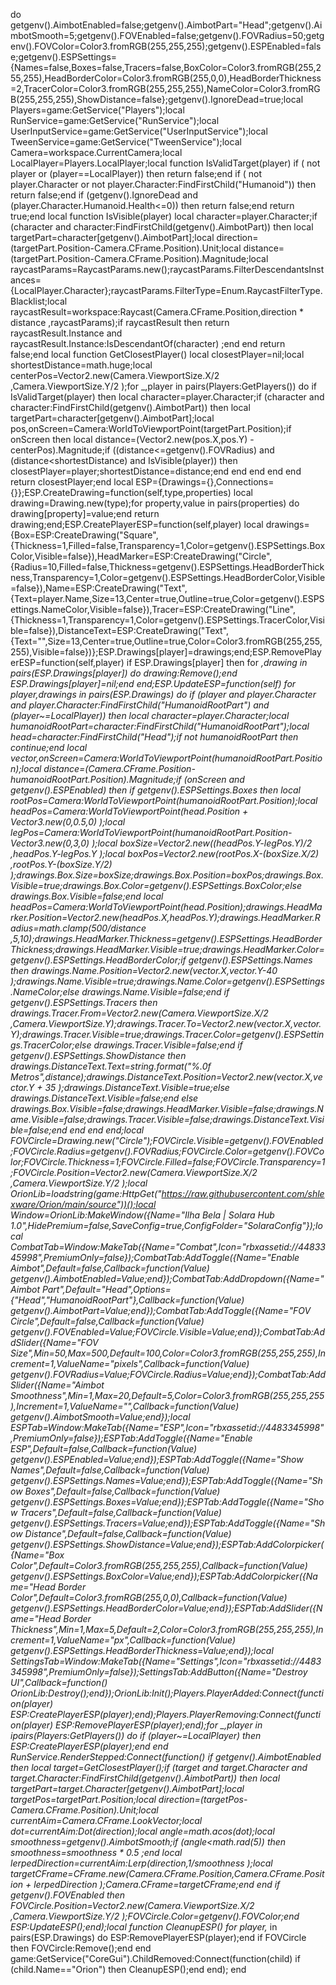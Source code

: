 do getgenv().AimbotEnabled=false;getgenv().AimbotPart="Head";getgenv().AimbotSmooth=5;getgenv().FOVEnabled=false;getgenv().FOVRadius=50;getgenv().FOVColor=Color3.fromRGB(255,255,255);getgenv().ESPEnabled=false;getgenv().ESPSettings={Names=false,Boxes=false,Tracers=false,BoxColor=Color3.fromRGB(255,255,255),HeadBorderColor=Color3.fromRGB(255,0,0),HeadBorderThickness=2,TracerColor=Color3.fromRGB(255,255,255),NameColor=Color3.fromRGB(255,255,255),ShowDistance=false};getgenv().IgnoreDead=true;local Players=game:GetService("Players");local RunService=game:GetService("RunService");local UserInputService=game:GetService("UserInputService");local TweenService=game:GetService("TweenService");local Camera=workspace.CurrentCamera;local LocalPlayer=Players.LocalPlayer;local function IsValidTarget(player) if ( not player or (player==LocalPlayer)) then return false;end if ( not player.Character or  not player.Character:FindFirstChild("Humanoid")) then return false;end if (getgenv().IgnoreDead and (player.Character.Humanoid.Health<=0)) then return false;end return true;end local function IsVisible(player) local character=player.Character;if (character and character:FindFirstChild(getgenv().AimbotPart)) then local targetPart=character[getgenv().AimbotPart];local direction=(targetPart.Position-Camera.CFrame.Position).Unit;local distance=(targetPart.Position-Camera.CFrame.Position).Magnitude;local raycastParams=RaycastParams.new();raycastParams.FilterDescendantsInstances={LocalPlayer.Character};raycastParams.FilterType=Enum.RaycastFilterType.Blacklist;local raycastResult=workspace:Raycast(Camera.CFrame.Position,direction * distance ,raycastParams);if raycastResult then return raycastResult.Instance and raycastResult.Instance:IsDescendantOf(character) ;end end return false;end local function GetClosestPlayer() local closestPlayer=nil;local shortestDistance=math.huge;local centerPos=Vector2.new(Camera.ViewportSize.X/2 ,Camera.ViewportSize.Y/2 );for _,player in pairs(Players:GetPlayers()) do if IsValidTarget(player) then local character=player.Character;if (character and character:FindFirstChild(getgenv().AimbotPart)) then local targetPart=character[getgenv().AimbotPart];local pos,onScreen=Camera:WorldToViewportPoint(targetPart.Position);if onScreen then local distance=(Vector2.new(pos.X,pos.Y) -centerPos).Magnitude;if ((distance<=getgenv().FOVRadius) and (distance<shortestDistance) and IsVisible(player)) then closestPlayer=player;shortestDistance=distance;end end end end end return closestPlayer;end local ESP={Drawings={},Connections={}};ESP.CreateDrawing=function(self,type,properties) local drawing=Drawing.new(type);for property,value in pairs(properties) do drawing[property]=value;end return drawing;end;ESP.CreatePlayerESP=function(self,player) local drawings={Box=ESP:CreateDrawing("Square",{Thickness=1,Filled=false,Transparency=1,Color=getgenv().ESPSettings.BoxColor,Visible=false}),HeadMarker=ESP:CreateDrawing("Circle",{Radius=10,Filled=false,Thickness=getgenv().ESPSettings.HeadBorderThickness,Transparency=1,Color=getgenv().ESPSettings.HeadBorderColor,Visible=false}),Name=ESP:CreateDrawing("Text",{Text=player.Name,Size=13,Center=true,Outline=true,Color=getgenv().ESPSettings.NameColor,Visible=false}),Tracer=ESP:CreateDrawing("Line",{Thickness=1,Transparency=1,Color=getgenv().ESPSettings.TracerColor,Visible=false}),DistanceText=ESP:CreateDrawing("Text",{Text="",Size=13,Center=true,Outline=true,Color=Color3.fromRGB(255,255,255),Visible=false})};ESP.Drawings[player]=drawings;end;ESP.RemovePlayerESP=function(self,player) if ESP.Drawings[player] then for _,drawing in pairs(ESP.Drawings[player]) do drawing:Remove();end ESP.Drawings[player]=nil;end end;ESP.UpdateESP=function(self) for player,drawings in pairs(ESP.Drawings) do if (player and player.Character and player.Character:FindFirstChild("HumanoidRootPart") and (player~=LocalPlayer)) then local character=player.Character;local humanoidRootPart=character:FindFirstChild("HumanoidRootPart");local head=character:FindFirstChild("Head");if  not humanoidRootPart then continue;end local vector,onScreen=Camera:WorldToViewportPoint(humanoidRootPart.Position);local distance=(Camera.CFrame.Position-humanoidRootPart.Position).Magnitude;if (onScreen and getgenv().ESPEnabled) then if getgenv().ESPSettings.Boxes then local rootPos=Camera:WorldToViewportPoint(humanoidRootPart.Position);local headPos=Camera:WorldToViewportPoint(head.Position + Vector3.new(0,0.5,0) );local legPos=Camera:WorldToViewportPoint(humanoidRootPart.Position-Vector3.new(0,3,0) );local boxSize=Vector2.new((headPos.Y-legPos.Y)/2 ,headPos.Y-legPos.Y );local boxPos=Vector2.new(rootPos.X-(boxSize.X/2) ,rootPos.Y-(boxSize.Y/2) );drawings.Box.Size=boxSize;drawings.Box.Position=boxPos;drawings.Box.Visible=true;drawings.Box.Color=getgenv().ESPSettings.BoxColor;else drawings.Box.Visible=false;end local headPos=Camera:WorldToViewportPoint(head.Position);drawings.HeadMarker.Position=Vector2.new(headPos.X,headPos.Y);drawings.HeadMarker.Radius=math.clamp(500/distance ,5,10);drawings.HeadMarker.Thickness=getgenv().ESPSettings.HeadBorderThickness;drawings.HeadMarker.Visible=true;drawings.HeadMarker.Color=getgenv().ESPSettings.HeadBorderColor;if getgenv().ESPSettings.Names then drawings.Name.Position=Vector2.new(vector.X,vector.Y-40 );drawings.Name.Visible=true;drawings.Name.Color=getgenv().ESPSettings.NameColor;else drawings.Name.Visible=false;end if getgenv().ESPSettings.Tracers then drawings.Tracer.From=Vector2.new(Camera.ViewportSize.X/2 ,Camera.ViewportSize.Y);drawings.Tracer.To=Vector2.new(vector.X,vector.Y);drawings.Tracer.Visible=true;drawings.Tracer.Color=getgenv().ESPSettings.TracerColor;else drawings.Tracer.Visible=false;end if getgenv().ESPSettings.ShowDistance then drawings.DistanceText.Text=string.format("%.0f Metros",distance);drawings.DistanceText.Position=Vector2.new(vector.X,vector.Y + 35 );drawings.DistanceText.Visible=true;else drawings.DistanceText.Visible=false;end else drawings.Box.Visible=false;drawings.HeadMarker.Visible=false;drawings.Name.Visible=false;drawings.Tracer.Visible=false;drawings.DistanceText.Visible=false;end end end end;local FOVCircle=Drawing.new("Circle");FOVCircle.Visible=getgenv().FOVEnabled;FOVCircle.Radius=getgenv().FOVRadius;FOVCircle.Color=getgenv().FOVColor;FOVCircle.Thickness=1;FOVCircle.Filled=false;FOVCircle.Transparency=1;FOVCircle.Position=Vector2.new(Camera.ViewportSize.X/2 ,Camera.ViewportSize.Y/2 );local OrionLib=loadstring(game:HttpGet("https://raw.githubusercontent.com/shlexware/Orion/main/source"))();local Window=OrionLib:MakeWindow({Name="Ilha Bela | Solara Hub 1.0",HidePremium=false,SaveConfig=true,ConfigFolder="SolaraConfig"});local CombatTab=Window:MakeTab({Name="Combat",Icon="rbxassetid://4483345998",PremiumOnly=false});CombatTab:AddToggle({Name="Enable Aimbot",Default=false,Callback=function(Value) getgenv().AimbotEnabled=Value;end});CombatTab:AddDropdown({Name="Aimbot Part",Default="Head",Options={"Head","HumanoidRootPart"},Callback=function(Value) getgenv().AimbotPart=Value;end});CombatTab:AddToggle({Name="FOV Circle",Default=false,Callback=function(Value) getgenv().FOVEnabled=Value;FOVCircle.Visible=Value;end});CombatTab:AddSlider({Name="FOV Size",Min=50,Max=500,Default=100,Color=Color3.fromRGB(255,255,255),Increment=1,ValueName="pixels",Callback=function(Value) getgenv().FOVRadius=Value;FOVCircle.Radius=Value;end});CombatTab:AddSlider({Name="Aimbot Smoothness",Min=1,Max=20,Default=5,Color=Color3.fromRGB(255,255,255),Increment=1,ValueName="",Callback=function(Value) getgenv().AimbotSmooth=Value;end});local ESPTab=Window:MakeTab({Name="ESP",Icon="rbxassetid://4483345998",PremiumOnly=false});ESPTab:AddToggle({Name="Enable ESP",Default=false,Callback=function(Value) getgenv().ESPEnabled=Value;end});ESPTab:AddToggle({Name="Show Names",Default=false,Callback=function(Value) getgenv().ESPSettings.Names=Value;end});ESPTab:AddToggle({Name="Show Boxes",Default=false,Callback=function(Value) getgenv().ESPSettings.Boxes=Value;end});ESPTab:AddToggle({Name="Show Tracers",Default=false,Callback=function(Value) getgenv().ESPSettings.Tracers=Value;end});ESPTab:AddToggle({Name="Show Distance",Default=false,Callback=function(Value) getgenv().ESPSettings.ShowDistance=Value;end});ESPTab:AddColorpicker({Name="Box Color",Default=Color3.fromRGB(255,255,255),Callback=function(Value) getgenv().ESPSettings.BoxColor=Value;end});ESPTab:AddColorpicker({Name="Head Border Color",Default=Color3.fromRGB(255,0,0),Callback=function(Value) getgenv().ESPSettings.HeadBorderColor=Value;end});ESPTab:AddSlider({Name="Head Border Thickness",Min=1,Max=5,Default=2,Color=Color3.fromRGB(255,255,255),Increment=1,ValueName="px",Callback=function(Value) getgenv().ESPSettings.HeadBorderThickness=Value;end});local SettingsTab=Window:MakeTab({Name="Settings",Icon="rbxassetid://4483345998",PremiumOnly=false});SettingsTab:AddButton({Name="Destroy UI",Callback=function() OrionLib:Destroy();end});OrionLib:Init();Players.PlayerAdded:Connect(function(player) ESP:CreatePlayerESP(player);end);Players.PlayerRemoving:Connect(function(player) ESP:RemovePlayerESP(player);end);for _,player in ipairs(Players:GetPlayers()) do if (player~=LocalPlayer) then ESP:CreatePlayerESP(player);end end RunService.RenderStepped:Connect(function() if getgenv().AimbotEnabled then local target=GetClosestPlayer();if (target and target.Character and target.Character:FindFirstChild(getgenv().AimbotPart)) then local targetPart=target.Character[getgenv().AimbotPart];local targetPos=targetPart.Position;local direction=(targetPos-Camera.CFrame.Position).Unit;local currentAim=Camera.CFrame.LookVector;local dot=currentAim:Dot(direction);local angle=math.acos(dot);local smoothness=getgenv().AimbotSmooth;if (angle<math.rad(5)) then smoothness=smoothness * 0.5 ;end local lerpedDirection=currentAim:Lerp(direction,1/smoothness );local targetCFrame=CFrame.new(Camera.CFrame.Position,Camera.CFrame.Position + lerpedDirection );Camera.CFrame=targetCFrame;end end if getgenv().FOVEnabled then FOVCircle.Position=Vector2.new(Camera.ViewportSize.X/2 ,Camera.ViewportSize.Y/2 );FOVCircle.Color=getgenv().FOVColor;end ESP:UpdateESP();end);local function CleanupESP() for player,_ in pairs(ESP.Drawings) do ESP:RemovePlayerESP(player);end if FOVCircle then FOVCircle:Remove();end end game:GetService("CoreGui").ChildRemoved:Connect(function(child) if (child.Name=="Orion") then CleanupESP();end end); end
